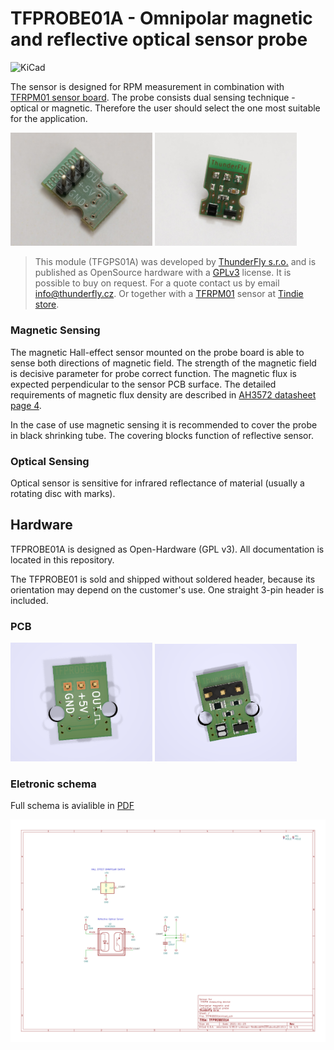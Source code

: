 # TFPROBE01A - Omnipolar magnetic and reflective optical sensor probe

![KiCad](https://github.com/ThunderFly-aerospace/TFPROBE01/workflows/KiCad/badge.svg)

The sensor is designed for RPM measurement in combination with [TFRPM01 sensor board](https://github.com/ThunderFly-aerospace/TFRPM01). The probe consists dual sensing technique - optical or magnetic. Therefore the user should select the one most suitable for the application.

<p float="left">
<img src="/doc/img/TFPROBE01A_connector.jpg" width="45%" />
<img src="/doc/img/TFPROBE01A_sensors.jpg" width="45%" />
</p>

> This module (TFGPS01A) was developed by [ThunderFly s.r.o.](https://www.thunderfly.cz) and is published as OpenSource hardware with a [GPLv3](LICENSE) license. It is possible to buy on request. For a quote contact us by email info@thunderfly.cz. Or together with a [TFRPM01](https://github.com/ThunderFly-aerospace/TFRPM01) sensor at [Tindie store](https://www.tindie.com/products/thunderfly/tfrpm01-drone-rpm-tachometer-sensor/).


### Magnetic Sensing

The magnetic Hall-effect sensor mounted on the probe board is able to sense both directions of magnetic field. The strength of the magnetic field is decisive parameter for probe correct function. The magnetic flux is expected perpendicular to the sensor PCB surface. The detailed requirements of magnetic flux density are described in [AH3572 datasheet page 4](/doc/datasheets/AH3572-1483253.pdf).

In the case of use magnetic sensing it is recommended to cover the probe in black shrinking tube.  The covering blocks function of reflective sensor.

### Optical Sensing

Optical sensor is sensitive for infrared reflectance of material (usually a rotating disc with marks).

## Hardware
TFPROBE01A is designed as Open-Hardware (GPL v3). All documentation is located in this repository.

The TFPROBE01 is sold and shipped without soldered header, because its orientation may depend on the customer's use. One straight 3-pin header is included.

### PCB

<p float="left">
<img src="/doc/img/TFPROBE01A_top_big.png" width="45%" />
<img src="/doc/img/TFPROBE01A_bot_big.png" width="45%" />
</p>


### Eletronic schema

Full schema is avialible in [PDF](hw/cam/docs/TFPROBE01A_schematic.pdf)

![schema](hw/cam/docs/TFPROBE01A_schematic.svg)
